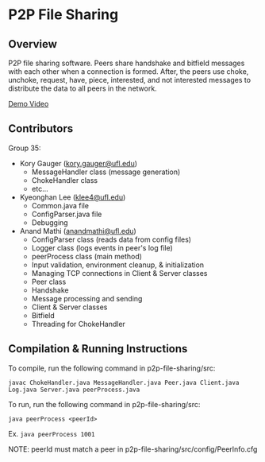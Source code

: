 # P2P File Sharing

## Overview
P2P file sharing software. Peers share handshake and bitfield messages with each other when a connection is formed. After, the peers use choke, unchoke, request, have, piece, interested, and not interested messages
to distribute the data to all peers in the network. 

[Demo Video]()

## Contributors
Group 35:
- Kory Gauger (kory.gauger@ufl.edu)
  - MessageHandler class (message generation)
  - ChokeHandler class 
  - etc...
- Kyeonghan Lee (klee4@ufl.edu)
  - Common.java file
  - ConfigParser.java file
  - Debugging
- Anand Mathi (anandmathi@ufl.edu)
  - ConfigParser class (reads data from config files)
  - Logger class (logs events in peer's log file)
  - peerProcess class (main method)
  - Input validation, environment cleanup, & initialization
  - Managing TCP connections in Client & Server classes
  - Peer class
  - Handshake
  - Message processing and sending
  - Client & Server classes
  - Bitfield
  - Threading for ChokeHandler

## Compilation & Running Instructions
To compile, run the following command in p2p-file-sharing/src:

`javac ChokeHandler.java MessageHandler.java Peer.java Client.java Log.java Server.java peerProcess.java`

To run, run the following command in p2p-file-sharing/src:

`java peerProcess <peerId>`

Ex. `java peerProcess 1001`

NOTE: peerId must match a peer in p2p-file-sharing/src/config/PeerInfo.cfg
